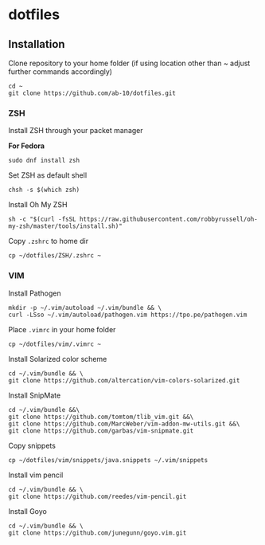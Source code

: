 # dotfiles
## Installation
Clone repository to your home folder (if using location other than ~ adjust further commands accordingly)
```
cd ~
git clone https://github.com/ab-10/dotfiles.git
```

### ZSH
Install ZSH through your packet manager

**For Fedora**
```
sudo dnf install zsh
```
Set ZSH as default shell
```
chsh -s $(which zsh)
```
Install Oh My ZSH
```
sh -c "$(curl -fsSL https://raw.githubusercontent.com/robbyrussell/oh-my-zsh/master/tools/install.sh)"
```
Copy `.zshrc` to home dir
```
cp ~/dotfiles/ZSH/.zshrc ~
``` 
### VIM
Install Pathogen
```
mkdir -p ~/.vim/autoload ~/.vim/bundle && \
curl -LSso ~/.vim/autoload/pathogen.vim https://tpo.pe/pathogen.vim
```
Place `.vimrc` in your home folder
```
cp ~/dotfiles/vim/.vimrc ~
```
Install Solarized color scheme
```
cd ~/.vim/bundle && \
git clone https://github.com/altercation/vim-colors-solarized.git
```
Install SnipMate
```
cd ~/.vim/bundle &&\
git clone https://github.com/tomtom/tlib_vim.git &&\
git clone https://github.com/MarcWeber/vim-addon-mw-utils.git &&\
git clone https://github.com/garbas/vim-snipmate.git
```
Copy snippets
```
cp ~/dotfiles/vim/snippets/java.snippets ~/.vim/snippets
```
Install vim pencil
```
cd ~/.vim/bundle && \
git clone https://github.com/reedes/vim-pencil.git
```
Install Goyo
```
cd ~/.vim/bundle && \
git clone https://github.com/junegunn/goyo.vim.git
```
